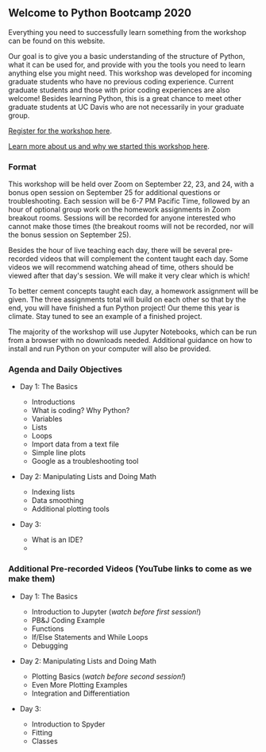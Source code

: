 
## Welcome to Python Bootcamp 2020

Everything you need to successfully learn something from the workshop can be found on this website. 

Our goal is to give you a basic understanding of the structure of Python, what it can be used for, and provide with you the tools you need to learn anything else you might need. This workshop was developed for incoming graduate students who have no previous coding experience. Current graduate students and those with prior coding experiences are also welcome! Besides learning Python, this is a great chance to meet other graduate students at UC Davis who are not necessarily in your graduate group. 

[Register for the workshop here](https://forms.gle/HtNYjE33KV2yXwCJ7).

[Learn more about us and why we started this workshop here](./about.md).

### Format
This workshop will be held over Zoom on September 22, 23, and 24, with a bonus open session on September 25 for additional questions or troubleshooting. Each session will be 6-7 PM Pacific Time, followed by an hour of optional group work on the homework assignments in Zoom breakout rooms. Sessions will be recorded for anyone interested who cannot make those times (the breakout rooms will not be recorded, nor will the bonus session on September 25). 

Besides the hour of live teaching each day, there will be several pre-recorded videos that will complement the content taught each day. Some videos we will recommend watching ahead of time, others should be viewed after that day's session. We will make it very clear which is which! 

To better cement concepts taught each day, a homework assignment will be given. The three assignments total will build on each other so that by the end, you will have finished a fun Python project! Our theme this year is climate. Stay tuned to see an example of a finished project. 

The majority of the workshop will use Jupyter Notebooks, which can be run from a browser with no downloads needed. Additional guidance on how to install and run Python on your computer will also be provided. 

### Agenda and Daily Objectives

- Day 1: The Basics
  - Introductions
  - What is coding? Why Python?
  - Variables
  - Lists
  - Loops
  - Import data from a text file
  - Simple line plots
  - Google as a troubleshooting tool

- Day 2: Manipulating Lists and Doing Math
  - Indexing lists
  - Data smoothing
  - Additional plotting tools

- Day 3: 
  - What is an IDE? 
  - 
  
### Additional Pre-recorded Videos (YouTube links to come as we make them) 
- Day 1: The Basics
  - Introduction to Jupyter (_watch before first session!_)
  - PB&J Coding Example
  - Functions
  - If/Else Statements and While Loops
  - Debugging 

- Day 2: Manipulating Lists and Doing Math
  - Plotting Basics (_watch before second session!_)
  - Even More Plotting Examples
  - Integration and Differentiation

- Day 3: 
  - Introduction to Spyder
  - Fitting
  - Classes




